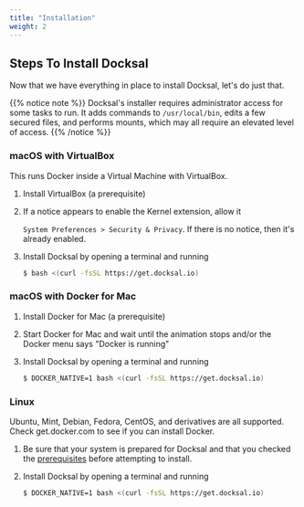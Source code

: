 ```yaml
---
title: "Installation"
weight: 2
---
```


## Steps To Install Docksal

Now that we have everything in place to install Docksal, let's do just that.

{{% notice note %}}
Docksal's installer requires administrator access for some tasks to run. It adds commands to `/usr/local/bin`, edits a few secured files, and performs mounts, which may all require an elevated level of access.
{{% /notice %}}

### macOS with VirtualBox

This runs Docker inside a Virtual Machine with VirtualBox.

1. Install VirtualBox (a prerequisite)
2. If a notice appears to enable the Kernel extension, allow it

    `System Preferences > Security & Privacy`. If there is no notice, then it's already enabled.

3. Install Docksal by opening a terminal and running

    ``` bash
    $ bash <(curl -fsSL https://get.docksal.io)
    ```

### macOS with Docker for Mac

1. Install Docker for Mac (a prerequisite)
2. Start Docker for Mac and wait until the animation stops and/or the Docker menu says "Docker is running"
3. Install Docksal by opening a terminal and running

    ``` bash
    $ DOCKER_NATIVE=1 bash <(curl -fsSL https://get.docksal.io)
    ```

### Linux

Ubuntu, Mint, Debian, Fedora, CentOS, and derivatives are all supported. Check get.docker.com to see if you can install Docker.

1. Be sure that your system is prepared for Docksal and that you checked the [prerequisites](/installing-docksal/prereqs) before attempting to install.
3. Install Docksal by opening a terminal and running

    ``` bash
    $ DOCKER_NATIVE=1 bash <(curl -fsSL https://get.docksal.io)
    ```
